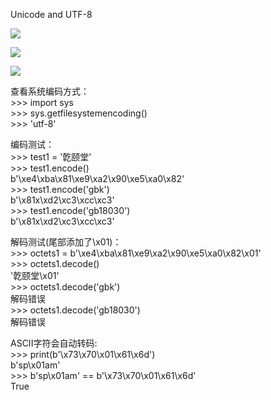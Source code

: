 Unicode and UTF-8

![](https://gitee.com/qytanggit/Python_Basic/raw/master/image/Charpter4/unicode0.jpg)

![](https://gitee.com/qytanggit/Python_Basic/raw/master/image/Charpter4/unicode1.jpg)

![](https://gitee.com/qytanggit/Python_Basic/raw/master/image/Charpter4/unicode2.jpg)

查看系统编码方式：  
\>>> import sys  
\>>> sys.getfilesystemencoding()  
\>>> 'utf-8'

编码测试：  
\>>> test1 = '亁颐堂'  
\>>> test1.encode()  
b'\xe4\xba\x81\xe9\xa2\x90\xe5\xa0\x82'  
\>>> test1.encode('gbk')  
b'\x81x\xd2\xc3\xcc\xc3'  
\>>> test1.encode('gb18030')  
b'\x81x\xd2\xc3\xcc\xc3'

解码测试(尾部添加了\x01)：  
\>>> octets1 = b'\xe4\xba\x81\xe9\xa2\x90\xe5\xa0\x82\x01'  
\>>> octets1.decode()  
'亁颐堂\x01'  
\>>> octets1.decode('gbk')  
解码错误  
\>>> octets1.decode('gb18030')  
解码错误

ASCII字符会自动转码:  
\>>> print(b'\x73\x70\x01\x61\x6d')  
b'sp\x01am'  
\>>> b'sp\x01am' == b'\x73\x70\x01\x61\x6d'  
True
